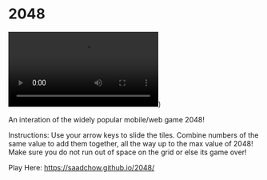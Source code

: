 # 2048

![DEMO GIF](https://i.imgur.com/qtfVf2M.mp4))

An interation of the widely popular mobile/web game 2048! 

Instructions: Use your arrow keys to slide the tiles. Combine numbers of the same value to add them together, all the way up to the max value of 2048! Make sure you do not run out of space on the grid or else its game over!

Play Here: https://saadchow.github.io/2048/
